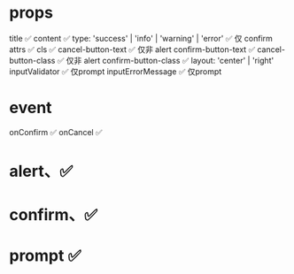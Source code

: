# props

title ✅
content ✅
type: 'success' | 'info' | 'warning' | 'error' ✅ 仅 confirm
attrs ✅
cls ✅
cancel-button-text ✅ 仅非 alert
confirm-button-text ✅
cancel-button-class ✅ 仅非 alert
confirm-button-class ✅
layout: 'center' | 'right'
inputValidator ✅ 仅prompt
inputErrorMessage ✅ 仅prompt

# event

onConfirm ✅
onCancel ✅

# alert、✅

# confirm、✅

# prompt ✅

